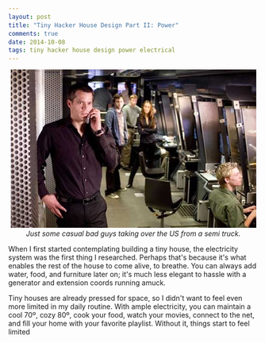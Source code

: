 ```yaml
---
layout: post
title: "Tiny Hacker House Design Part II: Power"
comments: true
date: 2014-10-08
tags: tiny hacker house design power electrical
---
```


<p class="lead">

</p>

<center>
  <img src="/img/semi.jpg" alt="Semi">
  <div class="caption">
    <i>
      Just some casual bad guys taking over the US from a semi truck.
    </i>
  </div>
</center>

When I first started contemplating building a tiny house, the electricity
system was the first thing I researched. Perhaps that's because it's what
enables the rest of the house to come alive, to breathe. You can always add
water, food, and furniture later on; it's much less elegant to hassle with a
generator and extension coords running amuck.

Tiny houses are already pressed for space, so I didn't want to feel even more
limited in my daily routine. With ample electricity, you can maintain a cool
70º, cozy 80º, cook your food, watch your movies, connect to the net, and fill
your home with your favorite playlist. Without it, things start to feel limited

